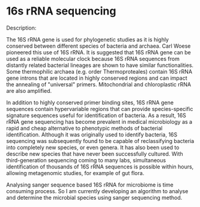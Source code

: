 # 16s rRNA sequencing

Description:

The 16S rRNA gene is used for phylogenetic studies as it is highly conserved between different species of bacteria and archaea. Carl Woese pioneered this use of 16S rRNA. It is suggested that 16S rRNA gene can be used as a reliable molecular clock because 16S rRNA sequences from distantly related bacterial lineages are shown to have similar functionalities. Some thermophilic archaea (e.g. order Thermoproteales) contain 16S rRNA gene introns that are located in highly conserved regions and can impact the annealing of "universal" primers. Mitochondrial and chloroplastic rRNA are also amplified.

In addition to highly conserved primer binding sites, 16S rRNA gene sequences contain hypervariable regions that can provide species-specific signature sequences useful for identification of bacteria. As a result, 16S rRNA gene sequencing has become prevalent in medical microbiology as a rapid and cheap alternative to phenotypic methods of bacterial identification. Although it was originally used to identify bacteria, 16S sequencing was subsequently found to be capable of reclassifying bacteria into completely new species, or even genera. It has also been used to describe new species that have never been successfully cultured. With third-generation sequencing coming to many labs, simultaneous identification of thousands of 16S rRNA sequences is possible within hours, allowing metagenomic studies, for example of gut flora.

Analysing sanger sequence based 16S rRNA for microbiome is time consuming process. So I am currently developing an algorithm to analyse and determine the microbial species using sanger sequencing method. 
